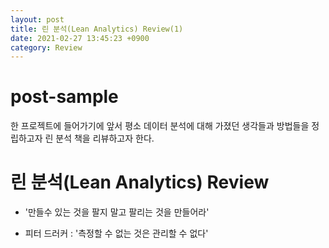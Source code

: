 ```yaml
---
layout: post
title: 린 분석(Lean Analytics) Review(1)
date: 2021-02-27 13:45:23 +0900
category: Review
---
```

# post-sample

한 프로젝트에 들어가기에 앞서 평소 데이터 분석에 대해 가졌던 생각들과 방법들을 정립하고자
린 분석 책을 리뷰하고자 한다.

# 린 분석(Lean Analytics) Review

- '만들수 있는 것을 팔지 말고 팔리는 것을 만들어라'

- 피터 드러커 : '측정할 수 없는 것은 관리할 수 없다'

